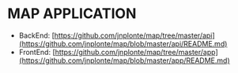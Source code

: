 # MAP APPLICATION


* BackEnd: [https://github.com/jnplonte/map/tree/master/api](https://github.com/jnplonte/map/blob/master/api/README.md)
* FrontEnd: [https://github.com/jnplonte/map/tree/master/app](https://github.com/jnplonte/map/blob/master/app/README.md)
